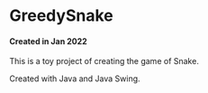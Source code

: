 # GreedySnake

#### Created in Jan 2022

This is a toy project of creating the game of Snake.

Created with Java and Java Swing.
